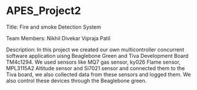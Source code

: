 # APES_Project2

Title: Fire and smoke Detection System

Team Members: Nikhil Divekar
              Vipraja Patil
              
Description: In this project we created our own multicontroller concurrent software application uisng Beaglebone Green and Tiva Development Board TM4c1294. We used sensors like MQ7 gas sensor, ky026 Flame sensor, MPL3115A2 Altitude sensor and Si7021 sensor and connected them to the Tiva board, we also collected data from these sensors and logged them. We also control these devices through the Beaglebone green.  
